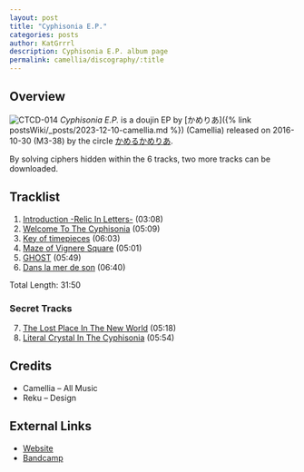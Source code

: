 ```yaml
---
layout: post
title: "Cyphisonia E.P."
categories: posts
author: KatGrrrl
description: Cyphisonia E.P. album page
permalink: camellia/discography/:title
---
```


## Overview

![CTCD-014](/assets/images/camellia/albums/CTCD-014.jpg)
*Cyphisonia E.P.* is a doujin EP by [かめりあ]({% link postsWiki/_posts/2023-12-10-camellia.md %}) (Camellia) released on 2016-10-30 (M3-38) by the circle [かめるかめりあ](#).

By solving ciphers hidden within the 6 tracks, two more tracks can be downloaded.

## Tracklist

1. [Introduction -Relic In Letters-](#) (03:08)
2. [Welcome To The Cyphisonia](#) (05:09)
3. [Key of timepieces](#) (06:03)
4. [Maze of Vignere Square](#) (05:01)
5. [GHOST](#) (05:49)
6. [Dans la mer de son](#) (06:40)

Total Length: 31:50

### Secret Tracks

7. [The Lost Place In The New World](#) (05:18)
8. [Literal Crystal In The Cyphisonia](#) (05:54)

## Credits

* Camellia – All Music
* Reku – Design

## External Links

* [Website](https://cametek.jp/cyphisonia/)
* [Bandcamp](https://cametek.bandcamp.com/album/cyphisonia-e-p)
